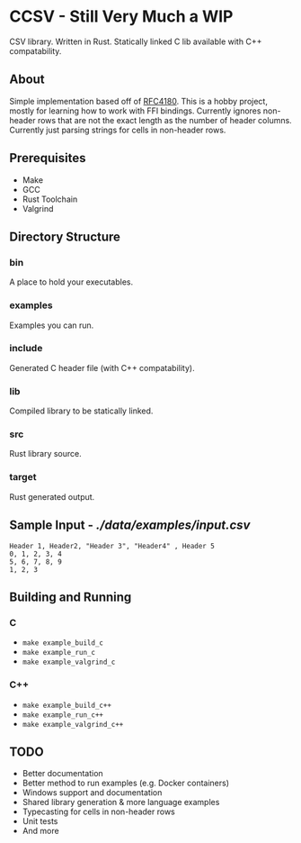 # CCSV - **Still Very Much a WIP**
CSV library. Written in Rust. Statically linked C lib available with C++ compatability.

## About
Simple implementation based off of [RFC4180](https://datatracker.ietf.org/doc/html/rfc4180).
This is a hobby project, mostly for learning how to work with FFI bindings.
Currently ignores non-header rows that are not the exact length as the number of header columns.
Currently just parsing strings for cells in non-header rows.

## Prerequisites
- Make
- GCC
- Rust Toolchain
- Valgrind

## Directory Structure
### bin
A place to hold your executables.

### examples
Examples you can run.

### include
Generated C header file (with C++ compatability).

### lib
Compiled library to be statically linked.

### src
Rust library source.

### target
Rust generated output.

## Sample Input - *./data/examples/input.csv*
```csv
Header 1, Header2, "Header 3", "Header4" , Header 5
0, 1, 2, 3, 4
5, 6, 7, 8, 9
1, 2, 3
```

## Building and Running
### C
- `make example_build_c`
- `make example_run_c`
- `make example_valgrind_c`

### C++
- `make example_build_c++`
- `make example_run_c++`
- `make example_valgrind_c++`

## TODO
- Better documentation
- Better method to run examples (e.g. Docker containers)
- Windows support and documentation
- Shared library generation & more language examples
- Typecasting for cells in non-header rows
- Unit tests
- And more
